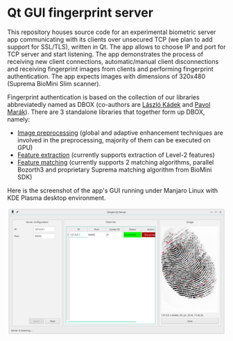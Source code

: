 # Qt GUI fingerprint server
This repository houses source code for an experimental biometric server app communicating with its clients over unsecured TCP (we plan to add support for SSL/TLS), written in Qt. The app allows to choose IP and port for TCP server and start listening. The app demonstrates the process of receiving new client connections, automatic/manual client disconnections and receiving fingerprint images from clients and performing fingerprint authentication. The app expects images with dimensions of 320x480 (Suprema BioMini Slim scanner).

Fingerprint authentication is based on the collection of our libraries abbreviatedly named as DBOX (co-authors are [László Kádek](https://github.com/stupel) and [Pavol Marák](https://github.com/pavolmarak)). There are 3 standalone libraries that together form up DBOX, namely:

* [Image preprocessing](https://github.com/pavolmarak/Preprocessing) (global and adaptive enhancement techniques are involved in the preprocessing, majority of them can be executed on GPU)
* [Feature extraction](https://github.com/pavolmarak/Extraction) (currently supports extraction of Level-2 features)
* [Feature matching](https://github.com/pavolmarak/Matcher) (currently supports 2 matching algorithms, parallel Bozorth3 and proprietary Suprema matching algorithm from BioMini SDK)

Here is the screenshot of the app's GUI running under Manjaro Linux with KDE Plasma desktop environment.

![server-app-gui](server_app.png)
